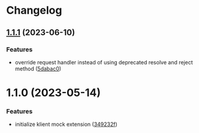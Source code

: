 # Changelog

## [1.1.1](https://github.com/klientjs/mock/compare/1.1.0...1.1.1) (2023-06-10)


### Features

* override request handler instead of using deprecated resolve and reject method ([5dabac0](https://github.com/klientjs/mock/commit/5dabac0f586a8db278196950d56a7a41e0c44856))

# 1.1.0 (2023-05-14)


### Features

* initialize klient mock extension ([349232f](https://github.com/klientjs/mock/commit/349232fe0c4151d50ec23f5214015e89deb987f6))